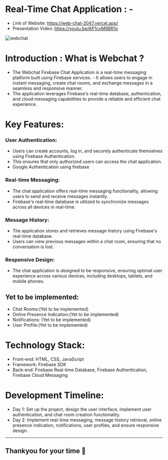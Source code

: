 # Real-Time Chat Application : -

- Link of Website: https://web-chat-2047.vercel.app/
- Presentation Video: https://youtu.be/AP1cvM9BR1o


![webchat](https://github.com/KunalMehra075/WebChat/assets/112753481/c6303690-020c-4993-9350-886bddf50737)

# Introduction : What is Webchat ?

- The Webchat Firebase Chat Application is a real-time messaging platform built using Firebase services. - It allows users to engage in instant messaging, create chat rooms, and exchange messages in a seamless and responsive manner.
- The application leverages Firebase's real-time database, authentication, and cloud messaging capabilities to provide a reliable and efficient chat experience.

# Key Features:

### User Authentication:

- Users can create accounts, log in, and securely authenticate themselves using Firebase Authentication.
- This ensures that only authorized users can access the chat application.
- Google Authentication using firebase

### Real-time Messaging:

- The chat application offers real-time messaging functionality, allowing users to send and receive messages instantly.
- Firebase's real-time database is utilized to synchronize messages across all devices in real-time.

### Message History:

- The application stores and retrieves message history using Firebase's real-time database.
- Users can view previous messages within a chat room, ensuring that no conversation is lost.

### Responsive Design:

- The chat application is designed to be responsive, ensuring optimal user experience across various devices, including desktops, tablets, and mobile phones.

## Yet to be implemented:

- Chat Rooms:(Yet to be implemented)
- Online Presence Indication:(Yet to be implemented)
- Notifications: (Yet to be implemented)
- User Profile:(Yet to be implemented)

# Technology Stack:

- Front-end: HTML, CSS, JavaScript
- Framework: Firebase SDK
- Back-end: Firebase Real-time Database, Firebase Authentication, Firebase Cloud Messaging

# Development Timeline:

- Day 1: Set up the project, design the user interface, implement user authentication, and chat room creation functionality.
- Day 2: Implement real-time messaging, message history retrieval, online presence indication, notifications, user profiles, and ensure responsive design.

---

## Thankyou for your time 💝
